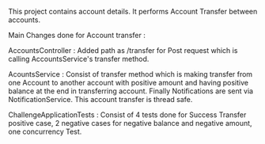 This project contains account details. It performs Account Transfer between accounts.

Main Changes done for Account transfer :

AccountsController : Added path as /transfer for Post request which is calling AccountsService's transfer method.

AcountsService : Consist of transfer method which is making transfer from one Account to another account with positive amount and having positive balance at the end in transferring account.
        Finally Notifications are sent via NotificationService. This account transfer is thread safe.
        
ChallengeApplicationTests : Consist of 4 tests done for Success Transfer positive case, 2 negative cases for negative balance and negative amount, one concurrency Test.        

